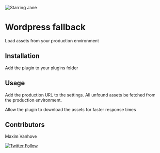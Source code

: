 ![Starring Jane](http://www.starringjane.com/wp-content/themes/starring-jane/images/logo-black.png)

# Wordpress fallback

Load assets from your production environment

## Installation

Add the plugin to your plugins folder

## Usage

Add the production URL to the settings. All unfound assets be fetched from the production environment.

Allow the plugin to download the assets for faster response times

## Contributors

Maxim Vanhove

[![Twitter Follow](https://img.shields.io/twitter/follow/MrMaximVanhove.svg?style=social&logo=twitter&label=Follow)](https://twitter.com/MrMaximVanhove)
